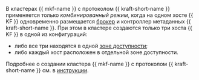 В кластерах {{ mkf-name }} с протоколом {{ kraft-short-name }} применяется только _комбинированный режим_, когда на одном хосте {{ KF }} одновременно размещается [брокер](../../../managed-kafka/concepts/brokers.md) и контроллер метаданных {{ kraft-short-name }}. При этом в кластере создаются только три хоста {{ KF }} в одной из конфигураций:

* либо все три находятся в одной [зоне доступности](../../../overview/concepts/geo-scope.md);
* либо каждый хост расположен в отдельной зоне доступности.

Подробнее о создании кластера {{ mkf-name }} с протоколом {{ kraft-short-name }} см. в [инструкции](../../../managed-kafka/operations/cluster-create.md#create-cluster).
